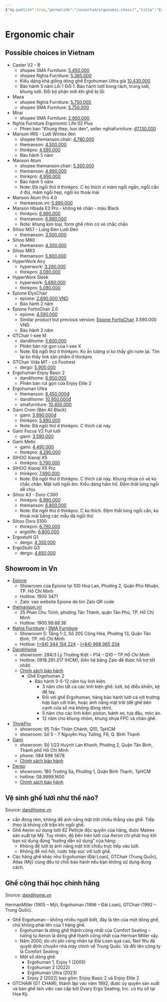 ```yaml
---
{"dg-publish":true,"permalink":"/unsorted/ergonomic-chair/","title":"Ergonomic chair","created":"2024-11-09T00:53:34+07:00","updated":"2024-11-28T08:11:19+07:00"}
---
```


# Ergonomic chair

## Possible choices in Vietnam

- Caster V2 - B
    - shopee SMA Furniture: [5.450.000](https://shopee.vn/Ghế-công-thái-học-SMA-Furniture-Caster-Lưới-Wintex-Hàn-Quốc-ngả-ghế-140-độ-bảo-hành-5-năm-i.497419141.24284232740?sp_atk=70aaa9f9-5bb4-4344-ab18-516d10facfd7)
    - shopee Nghia Furniture:  [5.360.000](https://shopee.vn/product/122012647/25728866541)
    - Kiểu dáng khá giống dòng ghế Ergohuman Ultra giá [10.430.000](https://shopee.vn/Ghế-công-thái-học-Nghia-furniture-Ergohuman-Elite-02-Lưới-Matrex-Mỹ-piston-class-4-samhongsa-i.122012647.28953372464)
    - Bảo hành 5 năm Lỗi 1 Đổi 1. Bảo hành lưới bong rách, trung lưới, khung lưới. Đổi bộ phận mới khi ghế bị lỗi
- Maza
    - shopee Nghia Furniture: [5.750.000](https://shopee.vn/Gh%E1%BA%BF-c%C3%B4ng-th%C3%A1i-h%E1%BB%8Dc-Nghia-furniture-Maza-Piston-class-4-Samhongsa-H%C3%A0n-Qu%E1%BB%91c-l%C6%B0%E1%BB%9Bi-Wintex-H%C3%A0n-Qu%E1%BB%91c-i.122012647.25773300888?sp_atk=252c9c5e-da3b-4a1e-b6a3-4a9fc8381d61)
    - shopee SMA Furniture: [5.750.000](https://shopee.vn/Gh%E1%BA%BF-c%C3%B4ng-th%C3%A1i-h%E1%BB%8Dc-SMA-Furniture-Maza-L%C6%B0%E1%BB%9Bi-Wintex-H%C3%A0n-Qu%E1%BB%91c-Piston-Class-4-Ng%E1%BA%A3-gh%E1%BA%BF-135-%C4%91%E1%BB%99-i.497419141.27256777972?sp_atk=0cc9a10b-f83f-4995-9430-1ee76c372744)
- Mirai
    - shopee SMA Furniture: [2.950.000](https://shopee.vn/Ghế-công-thái-học-SMA-Furniture-Mirai-Tối-đa-tính-năng-Ngả-ghế-140-độ-piston-class-4-có-gác-chân-i.497419141.27709121763)
- Nghia Furniture Ergonomic Life 02 Plus
    - Phien ban "Khung thep, luoi den", seller nghiafurniture: [₫7.130.000](https://shopee.vn/product/122012647/18132478798?d_id=0bb1c)
- Manson IRIS - Lưới Wintex đen
    - shopee themanson.chair: [4.780.000](https://shopee.vn/-H%E1%BB%8Fa-T%E1%BB%91c-Gh%E1%BA%BF-C%C3%B4ng-Th%C3%A1i-H%E1%BB%8Dc-Manson-IRIS-Gh%E1%BA%BF-V%C4%83n-Ph%C3%B2ng-L%C6%B0%E1%BB%9Bi-Wintex-H%C3%A0n-Qu%E1%BB%91c-%C4%90en-X%C3%A1m-Lumbar-%C4%90i%E1%BB%81u-Ch%E1%BB%89nh-H%E1%BB%97-Tr%E1%BB%A3-C%E1%BB%99t-S%E1%BB%91ng.-i.875897965.22676845931?sp_atk=5474eeb6-dc74-4614-a595-d3c45f538cb4)
    - themanson: [4.500.000](https://themanson.vn/ghe-cong-thai-hoc-manson-iris-luoi-wintex-han-quoc-mau-den-lung-nang-ha-mat-ngoi-truot)
    - thinkpro: [4.590.000](https://thinkpro.vn/ghe-cong-thai-hoc/ghe-cong-thai-hoc-manson-iris?skuId=7699)
    - Bảo hành 5 năm
- Manson Atum
    - shopee themanson.chair: [5.350.000](https://shopee.vn/-H%E1%BB%8Fa-T%E1%BB%91c-Gh%E1%BA%BF-Manson-Atum-T%E1%BB%B1a-%C4%90%E1%BA%A7u-6D-M%C3%A0u-%C4%90en-X%C3%A1m-Gh%E1%BA%BF-Xoay-C%C3%B4ng-Th%C3%A1i-H%E1%BB%8Dc-L%C6%B0ng-H%E1%BB%A3p-Kim-Nh%C3%B4m-i.875897965.25428271476?sp_atk=f96c5926-733f-4d26-88ab-881c8aa671e4)
    - themanson: [4.990.000](https://themanson.vn/ghe-cong-thai-hoc-manson-atum-mau-den-lung-hop-kim-nhom-tua-dau-6d)
    - thinkpro: [4.990.000](https://thinkpro.vn/ghe-cong-thai-hoc/ghe-cong-thai-hoc-manson-atum)
    - Bảo hành 5 năm
    - Note: Đã ngồi thử ở thinkpro. C ko thích vì mâm ngồi ngắn, ngồi cấn ở đùi, mâm ngồi hẹp, ngồi ko thoải mái
- Manson Atum Pro 4.0
    - themanson.vn: [5.990.000](https://themanson.vn/ghe-cong-thai-hoc-manson-atum-mau-den-pro-4.0-luoi-cloudmesh-v2-lung-hop-kim-tua-dau-6d)
- Manson Hbada E3 Pro - không kê chân - màu Black
    - thinkpro: [6.990.000](https://thinkpro.vn/ghe-cong-thai-hoc/ghe-cong-thai-hoc-manson-hbada-e3-pro)
    - themanson: [6.990.000](https://themanson.vn/ghe-cong-thai-hoc-hbada-manson-e3-pro-mau-den)
    - Note: khung kim loại, form ghế nhìn có vẻ chắc chắn
- Sihoo M57 - Lưng Đen Lưới Đen
    - themanson: [3.500.000](https://themanson.vn/ghe-cong-thai-hoc-sihoo-m57-ergonomic-lung-den-luoi-den)
- Sihoo M90
    - themanson: [4.300.000](https://themanson.vn/ghe-cong-thai-hoc-sihoo-m90-lung-luoi-nang-ha-tay-3-d-moi-nhat)
- Sihoo M93
    - themanson: [5.800.000](https://themanson.vn/ghe-cong-thai-hoc-sihoo-m93-dem-luoi-truot-mau-xam)
- HyperWork Airy
    - hyperwork: [3.290.000](https://hyperwork.vn/products/ghe-cong-thai-hoc-hyperwork-airy)
    - thinkpro: [3.090.000](https://thinkpro.vn/ghe-cong-thai-hoc/ghe-cong-thai-hoc-hyperwork-airy)
- HyperWork Sleek
    - hyperwork: [5.690.000](https://hyperwork.vn/products/ghe-cong-thai-hoc-hyperwork-sleek)
    - thinkpro: [5.090.000](https://thinkpro.vn/ghe-cong-thai-hoc/ghe-cong-thai-hoc-hyperwork-sleek)
- Epione ElysChair
    - epione: [2.690.000 VND](https://epione.vn/products/epione-elyschair)
    - Bảo hành 2 năm
- Epione FortisChair 2.0
    - epione: [4.590.000](https://epione.vn/products/epione-fortischair-2)
    - Similar product but previous version: [Epione FortisChair](https://epione.vn/products/epione-fortischair) 3.590.000 VND
    - Bảo hành 2 năm
- GTChair I-see M
    - dandihome: [5.600.000](https://dandihome.vn/ghe-luoi-cong-thai-hoc-ergonomic-gtchair-i-see/)
    - Phiên bản rút gọn của I-see X
    - Note: Đã ngồi thử ở thinkpro. Ko ấn tượng vì ko thấy ghi note lại. Tìm lại ko thấy link sản phẩm ở thinkpro
- GTChair Vida MT - có Footrest
    - dergo: [5,900,000](https://dergo.vn/products/ghe-cong-thai-hoc-ergonomic-gtchair-vida-mt)
- Ergohuman Enjoy Basic 2
    - dandihome: [6.950.000](https://dandihome.vn/ergonomic-ergohuman-elite-2/)
    - Phiên bản rút gọn của Enjoy Elite 2
- Ergohuman Ultra
    - themanson: [8.450.000₫](https://themanson.vn/ghe-cong-thai-hoc-ergohuman-ultra-mau-den)
    - dandihome: [10.950.000₫](https://dandihome.vn/ergonomic-ergohuman-elite-2/)
    - smafurniture: [10.450.000](https://smafurniture.com/ghe-cong-thai-hoc-ergohuman-elite-2)
- Gami Crom (Bản All Black)
    - gami: [5,990,000₫](https://www.gamivietnam.vn/products/ghe-gami-crom-all-black)
    - thinkpro: [5.890.000](https://thinkpro.vn/ghe-cong-thai-hoc/ghe-cong-thai-hoc-gami-crom)
    - Note: Đã ngồi thử ở thinkpro. C thích cái này
- Gami Focus V2 Full lưới
    - gami: [3,590,000](https://www.gamivietnam.vn/products/ghe-gami-focus-v2)
- Gami Metic
    - gami: [4,490,000](https://www.gamivietnam.vn/products/ghe-gami-metic)
    - thinkpro: [4.290.000](https://thinkpro.vn/ghe-cong-thai-hoc/ghe-cong-thai-hoc-gami-metic)
- SIHOO Xiaoqi X5
    - thinkpro: [5.790.000](https://thinkpro.vn/ghe-cong-thai-hoc/ghe-cong-thai-hoc-sihoo-xiaoqi-x5-ergonomic-gaming-chair?skuId=8687)
- SIHOO Xiaoqi X5 Pro
    - thinkpro: [7.690.000](https://thinkpro.vn/ghe-cong-thai-hoc/ghe-cong-thai-hoc-sihoo-xiaoqi-x5-ergonomic-gaming-chair?skuId=8688)
    - Note: Đã ngồi thử ở thinkpro. C thích cái này. Khung nhựa có vẻ ko chắc chắn. Mặt lưới ngồi êm. Kiểu dáng hầm hố. Đệm thắt lưng ngồi dễ chịu
- Sihoo A3 - Doro C300
    - thinkpro: [6.990.000](https://thinkpro.vn/ghe-cong-thai-hoc/ghe-cong-thai-hoc-sihoo-a3-doro-c300)
    - themanson: [6.800.000](https://themanson.vn/ghe-cong-thai-hoc-sihoo-a3-doro-c300-lung-den-luoi-den-tay-6d-piston-4-class)
    - Note: Đã ngồi thử ở thinkpro. C ko thích. Đệm thắt lưng ngồi cấn, ko thoải mái bằng các mẫu đã ngồi thử
- Sihoo Doro S100
    - thinkpro: [6.790.000](https://thinkpro.vn/ghe-cong-thai-hoc/ghe-cong-thai-hoc-sihoo-doro-s100)
    - ergolife: [6.800.000](https://ergolife.vn/ghe-cong-thai-hoc-sihoo-s100)
- Ergostuhl Q1
    - dergo: [4,350,000](https://dergo.vn/products/ghe-cong-thai-hoc-ergonomic-office-chair-ergostuhl-q1)
- ErgoStuhl Q3
    - dergo: [4,850,000](https://dergo.vn/products/ghe-cong-thai-hoc-ergonomic-office-chair-ergostuhl-q3)

## Showroom in Vn

- [Epione]()
    - Showroom của Epione tại 100 Hoa Lan, Phường 2, Quận Phú Nhuận, TP. Hồ Chí Minh
    - Hotline: 1900 3471
    - Zalo: vao website Epione de tim Zalo QR code
- [themanson.vn](https://themanson.vn/)
    - 25 Phan Chu Trinh, phường Tân Thành, quận Tân Phú, TP. Hồ Chí Minh
    - Hotline: 1900.99.88.36
- [Nghia Furniture](https://nghiafurniture.com/) / [SMA Furniture](https://smafurniture.com/)
    - Showroom 5: Tầng 1-2, Số 205 Cộng Hòa, Phường 13, Quận Tân Bình, TP. Hồ Chí Minh
    - Hotline: [(+84) 344 154 224](tel:0344154224) - [(+84) 968 065 334](tel:0968065334)
- [DandiHome](https://dandihome.vn/)
    - showroom: 284/3 Lý Thường Kiệt – P14 – Q10 – TP Hồ Chí Minh
    - Hotline: 0918.291.217 (HCM), (liên hệ bằng Zalo để được hỗ trợ tốt nhất)
    - [Chính sách bảo hành](https://dandihome.vn/chinh-sach-bao-hanh/)
        - Ghế Ergohuman 2
            - Bảo hành 3-5-12 năm tùy linh kiện.
                - 3 năm cho tất cả các linh kiện ghế: lưới, bộ điều khiển, kệ để tay.
                - Đối với ghế Ergohuman, hãng bảo hành lưới cả với trường hợp bạn cởi trần, hoặc ánh nắng mặt trời (để ghế bên cạnh cửa sổ mà không đóng rèm).
                - 5 năm cho các linh kiện: piston, bánh xe, tựa đầu, móc áo.
                - 12 năm cho khung nhôm, khung nhựa FPC và chân ghế.
- [ThinkPro](https://thinkpro.vn/)
    - showroom: 95 Trần Thiện Chánh, Q10, TpHCM
    - showroom: Số 5 - 7 Nguyễn Huy Tưởng, F6, Q. Bình Thạnh
- [Gami](https://www.gamivietnam.vn/)
    - showroom: Số 1/23 Huỳnh Lan Khanh, Phường 2, Quận Tân Bình, Thành phố Hồ Chí Minh
    - phone: 084 696 5678
    - [Chính sách bảo hành](https://www.gamivietnam.vn/pages/chinh-sach-bao-hanh)
- [Dergo](https://dergo.vn/)
    - showroom: 180 Trường Sa, Phường 1, Quận Bình Thạnh, TpHCM
    - hotline: 08.9999.1600
    - [Chính sách bảo hành](https://dergo.vn/pages/chinh-sach-bao-hanh)

## Vệ sinh ghế lưới như thế nào?

Source: [dandihome.vn](https://dandihome.vn/ve-sinh-ghe-luoi-nhu-the-nao/)
- cần đóng rèm, không để ánh nắng mặt trời chiếu thẳng vào ghế. Tiếp theo là không cởi trần khi ngồi ghế.
- Ghế Aeron sử dụng lưới 8Z Pellicle độc quyền của hãng, được Matrex sản xuất tại Mỹ. Tuy nhiên, độ bền trên lưới của Aeron chỉ phát huy khi bạn sử dụng đúng “hướng dẫn sử dụng” của hãng:
    - Không để lưới bị ánh nắng mặt trời chiếu trực tiếp vào lưới.
    - Không để mồ hôi, nước tiếp xúc với lưới ghế.
- Các hãng ghế khác như Ergohuman (Đài Loan), GTChair (Trung Quốc), Atlas (Mỹ) cũng đều từ chối bảo hành nếu bạn không sử dụng đúng cách.

## Ghế công thái học chính hãng

Source: [dandihome.vn](https://dandihome.vn/)

HermanMiller (1905 – Mỹ), Ergohuman (1996 – Đài Loan), GTChair (1992 – Trung Quốc).

- Ghế Ergohuman – không nhiều người biết, đây là tên của một dòng ghế, chứ không phải tên của 1 hãng ghế.
    - Ergohuman là dòng ghế thành công nhất của Comfort Seating – tương tự Aeron là dòng ghế thành công nhất của Herman Miller vậy.
    - Năm 2000, do chi phí công nhân tại Đài Loan quá cao, Neil Wu đã quyết định chuyển nhà máy chính về Trung Quốc. Và đổi tên công ty là Comfort Seating
    - Một số dòng ghế:
        - Ergohuman 1, Enjoy 1 (2005)
        - Ergohuman 2 (2022)
        - Ergohuman Ultra (2023)
        - Enjoy 2 (2022) bao gồm: Enjoy Basic 2 và Enjoy Elite 2
- GTCHAIR (GT CHAIR), thành lập vào năm 1992, được ủy quyền sản xuất và bán ghế làm việc cao cấp bởi Dvary Ergo Seating, Inc. có trụ sở tại Hoa Kỳ.
